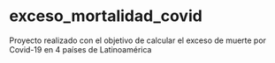 # exceso_mortalidad_covid
Proyecto realizado con el objetivo de calcular el exceso de muerte por Covid-19 en 4 países de Latinoamérica 

